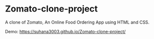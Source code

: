 # Zomato-clone-project
A clone of Zomato, An Online Food Ordering App using HTML and CSS.

Demo:  https://suhana3003.github.io/Zomato-clone-project/
